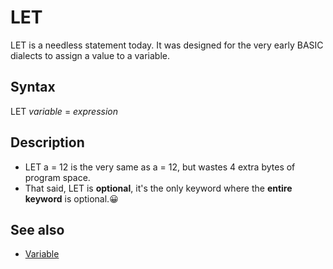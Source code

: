 # LET

LET is a needless statement today. It was designed for the very early BASIC dialects to assign a value to a variable.

  

## Syntax

LET *variable* = *expression*
  

## Description

* LET a = 12 is the very same as a = 12, but wastes 4 extra bytes of program space.
* That said, LET is **optional**, it's the only keyword where the **entire keyword** is optional.😀

  

## See also

* [Variable](Variable.md)

  
